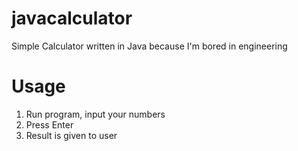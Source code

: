 # javacalculator
Simple Calculator written in Java because I'm bored in engineering 


# Usage
1. Run program, input your numbers
2. Press Enter
3. Result is given to user 
